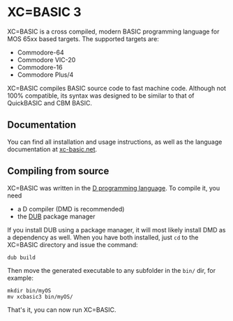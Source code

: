 # XC=BASIC 3

XC=BASIC is a cross compiled, modern BASIC programming language for MOS 65xx based targets. The supported targets are:

* Commodore-64
* Commodore VIC-20
* Commodore-16
* Commodore Plus/4

XC=BASIC compiles BASIC source code to fast machine code. Although not 100% compatible, its syntax was designed to be similar to that of QuickBASIC and CBM BASIC.

## Documentation

You can find all installation and usage instructions, as well as the language documentation at [xc-basic.net](https://xc-basic.net/doku.php?id=v3:start).

## Compiling from source

XC=BASIC was written in the [D programming language](https://dlang.org/). To compile it, you need

* a D compiler (DMD is recommended)
* the [DUB](https://dub.pm/) package manager

If you install DUB using a package manager, it will most likely install DMD as a dependency as well. When you have both installed, just `cd` to the XC=BASIC directory and issue the command:

    dub build

Then move the generated executable to any subfolder in the `bin/` dir, for example:

    mkdir bin/myOS
    mv xcbasic3 bin/myOS/

That's it, you can now run XC=BASIC.
